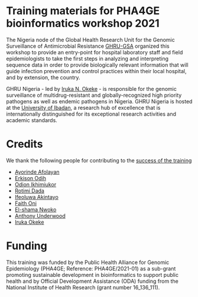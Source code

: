 # Training materials for PHA4GE bioinformatics workshop 2021
The Nigeria node of the Global Health Research Unit for the Genomic Surveillance of Antimicrobial Resistance [GHRU-GSA](https://ghru.pathogensurveillance.net/) organized this workshop to provide an entry-point for hospital laboratory staff and field epidemiologists to take the first steps in analyzing and interpreting sequence data in order to provide biologically relevant information that will guide infection prevention and control practices within their local hospital, and by extension, the country. 

GHRU Nigeria  - led by [Iruka N. Okeke](https://en.wikipedia.org/wiki/Iruka_Okeke) - is responsible for the genomic surveillance of multidrug-resistant and globally-recognized high priority pathogens as well as endemic pathogens in Nigeria. GHRU Nigeria is hosted at the [University of Ibadan](https://en.wikipedia.org/wiki/University_of_Ibadan), a research hub of excellence that is internationally distinguished for its exceptional research activities and academic standards. 

# Credits
We thank the following people for contributing to the [success of the training](https://pha4ge.org/articles/pha4ge-amr-sub-award-success-story-team-nigeria/)
- [Ayorinde Afolayan](https://github.com/ayoraind)
- [Erkison Odih](https://github.com/Erkison)
- [Odion Ikhimiukor](https://github.com/odionikh)
- [Rotimi Dada](https://www.researchgate.net/profile/Rotimi-Dada)
- [Ifeoluwa Akintayo](https://github.com/ifeakins)
- [Faith Oni](https://www.ufz.de/index.php?en=50325)
- [El-shama Nwoko](https://www.researchgate.net/profile/El-Shama-Nwoko)
- [Anthony Underwood](https://gitlab.com/antunderwood)
- [Iruka Okeke](https://scholar.google.com/citations?user=KCc3tdAAAAAJ&hl=en)

# Funding
This training was funded by the Public Health Alliance for Genomic Epidemiology (PHA4GE; Reference: PHA4GE/2021-01) as a sub-grant promoting sustainable development in bioinformatics to support public health and by Official Development Assistance (ODA) funding from the National Institute of Health Research (grant number 16_136_111).
